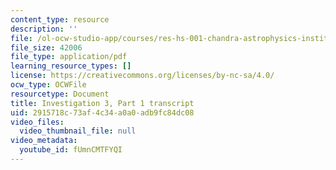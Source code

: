 ```yaml
---
content_type: resource
description: ''
file: /ol-ocw-studio-app/courses/res-hs-001-chandra-astrophysics-institute/fUmnCMTFYQI_transcript.pdf
file_size: 42006
file_type: application/pdf
learning_resource_types: []
license: https://creativecommons.org/licenses/by-nc-sa/4.0/
ocw_type: OCWFile
resourcetype: Document
title: Investigation 3, Part 1 transcript
uid: 2915718c-73af-4c34-a0a0-adb9fc84dc08
video_files:
  video_thumbnail_file: null
video_metadata:
  youtube_id: fUmnCMTFYQI
---
```


